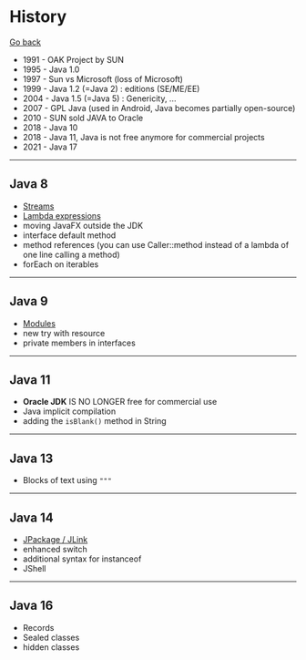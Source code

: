 # History

[Go back](..)

* 1991 - OAK Project by SUN
* 1995 - Java 1.0
* 1997 - Sun vs Microsoft (loss of Microsoft)
* 1999 - Java 1.2 (=Java 2) : editions (SE/ME/EE)
* 2004 - Java 1.5 (=Java 5) : Genericity, ...
* 2007 - GPL Java (used in Android, Java becomes partially open-source)
* 2010 - SUN sold JAVA to Oracle
* 2018 - Java 10
* 2018 - Java 11, Java is not free anymore for commercial projects
* 2021 - Java 17

<hr class="sl">

## Java 8

* [Streams](../advanced/streams.md)
* [Lambda expressions](../beginner/interfaces.md#functional-interfaces)
* moving JavaFX outside the JDK
* interface default method
* method references (you can use Caller::method instead
  of a lambda of one line calling a method)
* forEach on iterables

<hr class="sr">

## Java 9

* [Modules](../expert/modules.md)
* new try with resource
* private members in interfaces

<hr class="sl">

## Java 11

* **Oracle JDK** IS NO LONGER free for commercial use
* Java implicit compilation
* adding the ``isBlank()`` method in String

<hr class="sr">

## Java 13

* Blocks of text using ``"""``

<hr class="sl">

## Java 14

* [JPackage / JLink](../expert/exe.md)
* enhanced switch
* additional syntax for instanceof
* JShell

<hr class="sr">

## Java 16

* Records
* Sealed classes
* hidden classes